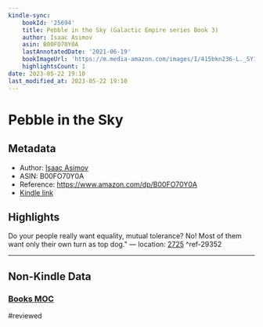 ```yaml
---
kindle-sync:
    bookId: '25694'
    title: Pebble in the Sky (Galactic Empire series Book 3)
    author: Isaac Asimov
    asin: B00FO70Y0A
    lastAnnotatedDate: '2021-06-19'
    bookImageUrl: 'https://m.media-amazon.com/images/I/415bkn236-L._SY160.jpg'
    highlightsCount: 1
date: 2023-05-22 19:10
last_modified_at: 2023-05-22 19:10
---
```


# Pebble in the Sky

## Metadata

-   Author: [Isaac Asimov](https://www.amazon.comundefined)
-   ASIN: B00FO70Y0A
-   Reference: https://www.amazon.com/dp/B00FO70Y0A
-   [Kindle link](kindle://book?action=open&asin=B00FO70Y0A)

## Highlights

Do your people really want equality, mutual tolerance? No! Most of them want only their own turn as top dog." — location: [2725](kindle://book?action=open&asin=B00FO70Y0A&location=2725) ^ref-29352

---

## Non-Kindle Data

### [Books MOC](Books%20MOC.md)
#reviewed